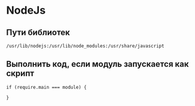 # NodeJs

## Пути библиотек

`/usr/lib/nodejs:/usr/lib/node_modules:/usr/share/javascript`

## Выполнить код, если модуль запускается как скрипт

```
if (require.main === module) {

}
```
